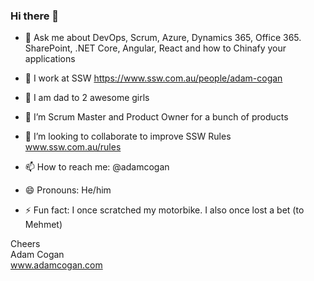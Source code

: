 ### Hi there 👋

- 💬 Ask me about DevOps, Scrum, Azure, Dynamics 365, Office 365. SharePoint, .NET Core, Angular, React and how to Chinafy your applications  
- 🔭 I work at SSW https://www.ssw.com.au/people/adam-cogan  
- 👭 I am dad to 2 awesome girls  
 
- 🌱 I’m Scrum Master and Product Owner for a bunch of products  
- 👯 I’m looking to collaborate to improve SSW Rules www.ssw.com.au/rules  
- 📫 How to reach me: @adamcogan  
- 😄 Pronouns: He/him  
- ⚡ Fun fact: I once scratched my motorbike. I also once lost a bet (to Mehmet)  

Cheers  
Adam Cogan  
www.adamcogan.com 
